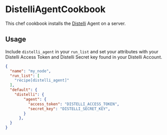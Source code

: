 DistelliAgentCookbook
=====================

This chef cookbook installs the <a href="https://www.distelli.com" target="_blank">Distelli</a> Agent on a server. 

Usage
-----

Include `distelli_agent` in your `run_list` and set your attributes with your Distelli Access Token and Distelli Secret key found in your Distelli Account.

```json
{
  "name": "my_node",
  "run_list": [
    "recipe[distelli_agent]"
  ],
  "default": {
    "distelli": {
        "agent": {
          "access_token": "DISTELLI_ACCESS_TOKEN",
          "secret_key": "DISTELLI_SECRET_KEY",
        }
      },
  }
}
```

